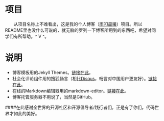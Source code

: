 # 项目
&emsp;&emsp;从项目名称上不难看出，这是我的个人博客（[雨叩晨曦](http://www.mahuan.info)）项目。所以README里也没什么可说的，就无脑的罗列一下博客所用到的东西吧，希望对同学们有所帮助。^ V ^。


# 说明

* 博客模板用的Jekyll Themes。[链接在此](http://jekyllthemes.org/themes/clean-blog/)。
* 社会化评论组件用的搜狐畅言（相比[Disqus](https://disqus.com)，畅言对中国用户更友好）。[链接在此](http://changyan.kuaizhan.com/)。
* 在线的Markdown编辑器用的markdown-editor。[链接在此](https://github.com/jbt/markdown-editor)。
* 博客托管服务器不用说了，当然是GitHub。

####在此感谢全世界的开源社区和开源倡导者/践行者们，正是有了你们，代码世界才如此的美好。
